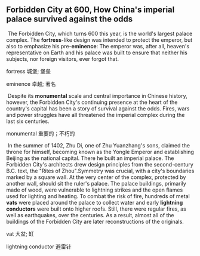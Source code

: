 ## Forbidden City at 600, How China's imperial palace survived against the odds

​		The Forbidden City, which turns 600 this year, is the world's largest palace complex. The **fortress**-like design was intended to protect the emperor, but also to emphasize his pre-**eminence**: The emperor was, after all, heaven's representative on Earth and his palace was built to ensure that neither his subjects, nor foreign visitors, ever forgot that.

fortress  城堡; 堡垒

eminence  卓越; 著名

​		Despite its **monumental** scale and central importance in Chinese history, however, the Forbidden City's continuing presence at the heart of the country's capital has been a story of survival against the odds. Fires, wars and power struggles have all threatened the imperial complex during the last six centuries.

monumental  重要的；不朽的

​		In the summer of 1402, Zhu Di, one of Zhu Yuanzhang's sons, claimed the throne for himself, becoming known as the Yongle Emperor and establishing Beijing as the national capital. There he built an imperial palace. The Forbidden City's architects drew design principles from the second-century B.C. text, the "Rites of Zhou".Symmetry was crucial, with a city's boundaries marked by a square wall. At the very center of the complex, protected by another wall, should sit the ruler's palace. The palace buildings, primarily made of wood, were vulnerable to lightning strikes and the open flames used for lighting and heating. To combat the risk of fire, hundreds of metal **vats** were placed around the palace to collect water and early **lightning conductors** were built onto higher roofs. Still, there were regular fires, as well as earthquakes, over the centuries. As a result, almost all of the buildings of the Forbidden City are later reconstructions of the originals.

vat  大盆; 缸

lightning conductor  避雷针
